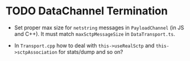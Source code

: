 # TODO DataChannel Termination

- Set proper max size for `netstring` messages in `PayloadChannel` (in JS and C++). It must match `maxSctpMessageSize` in `DataTransport.ts`.

- In `Transport.cpp` how to deal with `this->useRealSctp` and `this->sctpAssociation` for stats/dump and so on?

